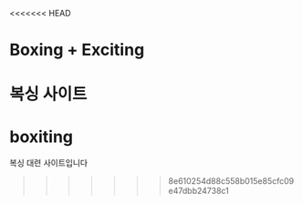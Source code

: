 <<<<<<< HEAD
# Boxing + Exciting

복싱 사이트
=======
# boxiting
복싱 대련 사이트입니다
>>>>>>> 8e610254d88c558b015e85cfc09e47dbb24738c1
